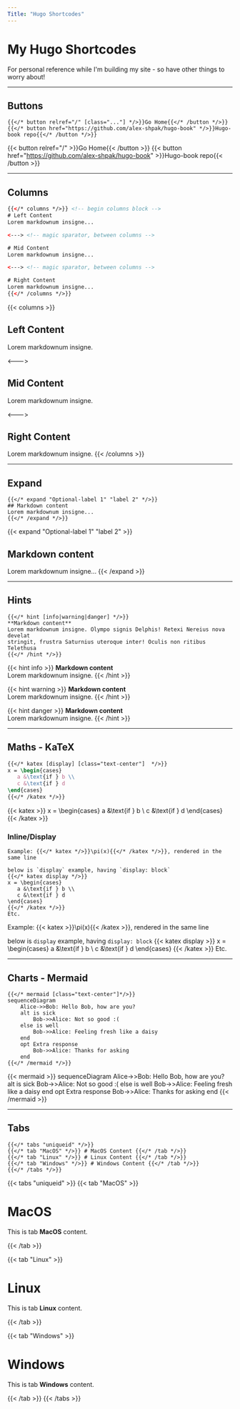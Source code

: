 ```yaml
---
Title: "Hugo Shortcodes"
---
```


# My Hugo Shortcodes

For personal reference while I'm building my site - so have other things to worry about!

---

## Buttons

```tpl
{{</* button relref="/" [class="..."] */>}}Go Home{{</* /button */>}}
{{</* button href="https://github.com/alex-shpak/hugo-book" */>}}Hugo-book repo{{</* /button */>}}
```

{{< button relref="/" >}}Go Home{{< /button >}}
{{< button href="https://github.com/alex-shpak/hugo-book" >}}Hugo-book repo{{< /button >}}

---

## Columns

```html
{{</* columns */>}} <!-- begin columns block -->
# Left Content
Lorem markdownum insigne...

<---> <!-- magic sparator, between columns -->

# Mid Content
Lorem markdownum insigne...

<---> <!-- magic sparator, between columns -->

# Right Content
Lorem markdownum insigne...
{{</* /columns */>}}
```

{{< columns >}}
## Left Content
Lorem markdownum insigne.


<--->

## Mid Content
Lorem markdownum insigne. 

<--->

## Right Content
Lorem markdownum insigne. 
{{< /columns >}}

---

## Expand

```tpl
{{</* expand "Optional-label 1" "label 2" */>}}
## Markdown content
Lorem markdownum insigne...
{{</* /expand */>}}
```

{{< expand "Optional-label 1" "label 2" >}}
## Markdown content
Lorem markdownum insigne...
{{< /expand >}}

---

## Hints

```tpl
{{</* hint [info|warning|danger] */>}}
**Markdown content**  
Lorem markdownum insigne. Olympo signis Delphis! Retexi Nereius nova develat
stringit, frustra Saturnius uteroque inter! Oculis non ritibus Telethusa
{{</* /hint */>}}
```

{{< hint info >}}
**Markdown content**  
Lorem markdownum insigne. 
{{< /hint >}}

{{< hint warning >}}
**Markdown content**  
Lorem markdownum insigne. 
{{< /hint >}}

{{< hint danger >}}
**Markdown content**  
Lorem markdownum insigne.
{{< /hint >}}

---

## Maths - KaTeX

```latex
{{</* katex [display] [class="text-center"]  */>}}
x = \begin{cases}
   a &\text{if } b \\
   c &\text{if } d
\end{cases}
{{</* /katex */>}}
```

{{< katex >}}
x = \begin{cases}
   a &\text{if } b \\
   c &\text{if } d
\end{cases}
{{< /katex >}}

### Inline/Display

```
Example: {{</* katex */>}}\pi(x){{</* /katex */>}}, rendered in the same line

below is `display` example, having `display: block`
{{</* katex display */>}}
x = \begin{cases}
   a &\text{if } b \\
   c &\text{if } d
\end{cases}
{{</* /katex */>}}
Etc.
```

Example: {{< katex >}}\pi(x){{< /katex >}}, rendered in the same line

below is `display` example, having `display: block`
{{< katex display >}}
x = \begin{cases}
   a &\text{if } b \\
   c &\text{if } d
\end{cases}
{{< /katex >}}
Etc.

---

## Charts - Mermaid

```tpl
{{</* mermaid [class="text-center"]*/>}}
sequenceDiagram
    Alice->>Bob: Hello Bob, how are you?
    alt is sick
        Bob->>Alice: Not so good :(
    else is well
        Bob->>Alice: Feeling fresh like a daisy
    end
    opt Extra response
        Bob->>Alice: Thanks for asking
    end
{{</* /mermaid */>}}
```

{{< mermaid >}}
sequenceDiagram
    Alice->>Bob: Hello Bob, how are you?
    alt is sick
        Bob->>Alice: Not so good :(
    else is well
        Bob->>Alice: Feeling fresh like a daisy
    end
    opt Extra response
        Bob->>Alice: Thanks for asking
    end
{{< /mermaid >}}

---

## Tabs

```tpl
{{</* tabs "uniqueid" */>}}
{{</* tab "MacOS" */>}} # MacOS Content {{</* /tab */>}}
{{</* tab "Linux" */>}} # Linux Content {{</* /tab */>}}
{{</* tab "Windows" */>}} # Windows Content {{</* /tab */>}}
{{</* /tabs */>}}
```

{{< tabs "uniqueid" >}}
{{< tab "MacOS" >}}
# MacOS

This is tab **MacOS** content.

{{< /tab >}}

{{< tab "Linux" >}}

# Linux

This is tab **Linux** content.

{{< /tab >}}

{{< tab "Windows" >}}

# Windows

This is tab **Windows** content.

{{< /tab >}}
{{< /tabs >}}
